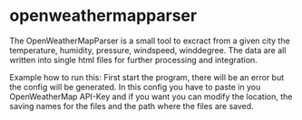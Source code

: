 # openweathermapparser

The OpenWeatherMapParser is a small tool to excract from a given city the temperature, 
humidity, pressure, windspeed, winddegree.
The data are all written into single html files for further processing and integration.

Example how to run this:
First start the program, there will be an error but the config will be generated. 
In this config you have to paste in you OpenWeatherMap API-Key and if you want you 
can modify the location, the saving names for the files and the path where the files 
are saved.